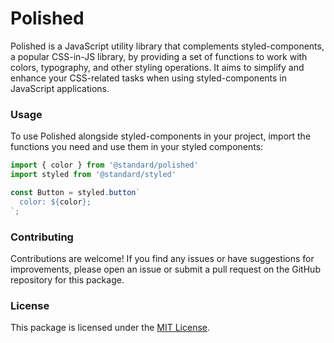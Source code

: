 # Polished

Polished is a JavaScript utility library that complements styled-components, a popular CSS-in-JS library, by providing a set of functions to work with colors, typography, and other styling operations. It aims to simplify and enhance your CSS-related tasks when using styled-components in JavaScript applications.

### Usage

To use Polished alongside styled-components in your project, import the functions you need and use them in your styled components:

```js
import { color } from '@standard/polished'
import styled from '@standard/styled'

const Button = styled.button`
  color: ${color};
`;
```

### Contributing

Contributions are welcome! If you find any issues or have suggestions for improvements, please open an issue or submit a pull request on the GitHub repository for this package.

### License

This package is licensed under the [MIT License](https://opensource.org/licenses/MIT).
